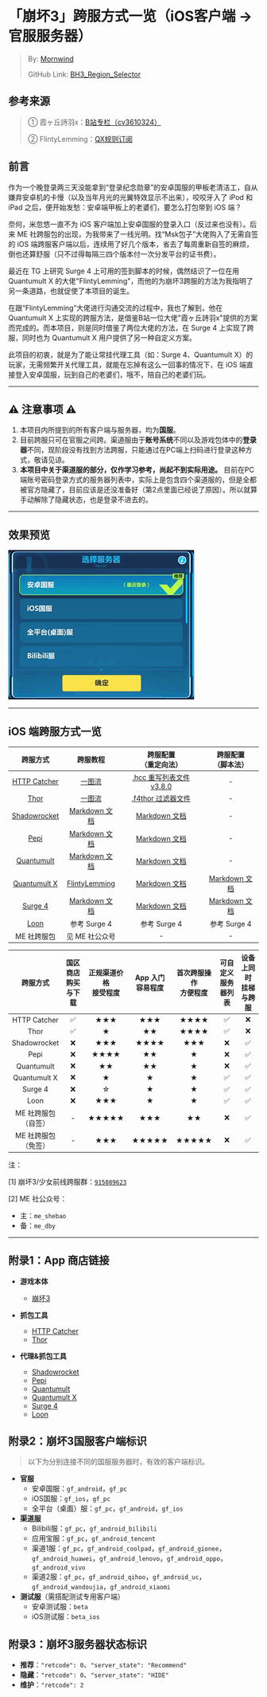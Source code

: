 # 「崩坏3」跨服方式一览（iOS客户端 → 官服服务器）
 > By: [Mornwind](https://blog.mornwind.cc)
 > 
 > GitHub Link: [BH3_Region_Selector](https://github.com/Mornwind/BH3_Region_Selector) 

## 参考来源
 > ① 霞ヶ丘詩羽x：[B站专栏（cv3610324）](https://www.bilibili.com/read/cv3610324)
 > 
 > ② FlintyLemming：[QX规则订阅](https://git.flinty.moe/root/BH3_Region_Selector)

## 前言
作为一个晚登录两三天没能拿到“登录纪念勋章”的安卓国服的甲板老清洁工，自从嫌弃安卓机的卡慢（以及当年月光的光翼特效显示不出来），咬咬牙入了 iPod 和 iPad 之后，便开始发愁：安卓端甲板上的老婆们，要怎么打包带到 iOS 端？

奈何，米忽悠一直不为 iOS 客户端加上安卓国服的登录入口（反过来也没有）。后来 ME 社跨服包的出现，为我带来了一线光明。找“Msk包子”大佬购入了无需自签的 iOS 端跨服客户端以后，连续用了好几个版本，省去了每周重新自签的麻烦，倒也还算舒服（只不过得每隔三四个版本付一次分发平台的证书费）。

最近在 TG 上研究 Surge 4 上可用的签到脚本的时候，偶然结识了一位在用 Quantumult X 的大佬"FlintyLemming"，而他的为崩坏3跨服的方法为我指明了另一条道路，也就促使了本项目的诞生。

在跟“FlintyLemming”大佬进行沟通交流的过程中，我也了解到，他在 Quantumult X 上实现的跨服方法，是借鉴B站一位大佬"霞ヶ丘詩羽x"提供的方案而完成的。而本项目，则是同时借鉴了两位大佬的方法，在 Surge 4 上实现了跨服，同时也为 Quantumult X 用户提供了另一种自定义方案。

此项目的初衷，就是为了能让常挂代理工具（如：Surge 4、Quantumult X）的玩家，无需频繁开关代理工具，就能在忘掉有这么一回事的情况下，在 iOS 端直接登入安卓国服，玩到自己的老婆们，哦不，陪自己的老婆们玩。

---

## ⚠️ 注意事项 ⚠️
1. 本项目内所提到的所有客户端与服务器，均为**国服**。
2. 目前跨服只可在官服之间跨。渠道服由于**账号系统**不同以及游戏包体中的**登录器**不同，现阶段没有找到方法跨服，只能通过在PC端上扫码进行登录这种方式，敬请见谅。
3. **本项目中关于渠道服的部分，仅作学习参考，尚起不到实际用途。** 目前在PC端账号密码登录方式的服务器列表中，实际上是包含四个渠道服的，但是全都被官方隐藏了，目前应该是还没准备好（第2点里面已经说了原因）。所以就算手动解除了隐藏状态，也是登录不进去的。

---

## 效果预览
![国服服务器列表预览](/bh3_region_list_preview.gif)

---

## iOS 端跨服方式一览

| 跨服方式 | 跨服教程 | 跨服配置<br/>（重定向法） | 跨服配置<br/>（脚本法） |
| :-: | :-: | :-: | :-: |
| [HTTP Catcher](/HTTP_Catcher) | [一图流](/HTTP_Catcher/BH3_SwitchServer_Guide_HTTP_Catcher.jpg) | [.hcc 重写列表文件 v3.8.0](/HTTP_Catcher/bh3_region_selector_v3.8.0.hcc) | - |
| [Thor](/Thor) | [一图流](/Thor/BH3_SwitchServer_Guide_Thor.jpg) | [.f4thor 过滤器文件](/Thor/bh3_region_selector.f4thor) | - |
| [Shadowrocket](/Shadowrocket) | [Markdown 文档](/Shadowrocket/README.md) | [Markdown 文档](/Shadowrocket/README.md) | - |
| [Pepi](/Pepi) | [Markdown 文档](/Pepi/README.md) | [Markdown 文档](/Pepi/README.md) | - |
| [Quantumult](/Quantumult) | [Markdown 文档](/Quantumult/README.md) | [Markdown 文档](/Quantumult/README.md) | - |
| [Quantumult X](/Quantumult_X) | [FlintyLemming](https://git.flinty.moe/root/BH3_Region_Selector/-/blob/master/README.md) | [Markdown 文档](/Quantumult_X/README.md) | [Markdown 文档](/Quantumult_X/README.md) |
| [Surge 4](/Surge_4) | [Markdown 文档](/Surge_4/README.md) | [Markdown 文档](/Surge_4/README.md) | [Markdown 文档](/Surge_4/README.md) |
| [Loon](/Loon) | 参考 Surge 4 | 参考 Surge 4 | 参考 Surge 4 |
| ME 社跨服包 | 见 ME 社公众号 | - | - |

| 跨服方式 | 国区商店<br/>购买与下载 | 正规渠道价格<br/>接受程度 | App 入门<br/>容易程度 | 首次跨服操作<br/>方便程度 | 可自定义<br/>服务器列表 | 设备上同时<br/>挂梯与跨服 |
| :-: | :-: | :-: | :-: | :-: | :-: | :-: |
| HTTP Catcher | ✅ | ★★★ | ★★★ | ★★★★ | ✅ | ❌ |
| Thor | ✅ | ★ | ★★ | ★★★★ | ✅ | ❌ |
| Shadowrocket | ❌ | ★★★ | ★★★★ | ★★★ | ❌ | ✅ |
| Pepi | ❌ | ★★★★ | ★★ | ★ | ❌ | ✅ |
| Quantumult | ❌ | ★★ | ★★ | ★ | ❌ | ✅ |
| Quantumult X | ❌ | ★ | ★ | ★ | ✅ | ✅ |
| Surge 4 | ❌ | ☆ | ★ | ★ | ✅ | ✅ |
| Loon | ❌ | ★★★ | ★ | ★ | ✅ | ✅ |
| ME 社跨服包<br/>（自签） | - | ★★★★★ | ★★★ | ★★ | ❌ | ✅ |
| ME 社跨服包<br/>（免签） | - | ★★★ | ★★★★★ | ★★★★★ | ❌ | ✅ |

注：

[1] 崩坏3/少女前线跨服群：[`915089623`](https://jq.qq.com/?_wv=1027&k=5rnvPAT)

[2] ME 社公众号：

  - 主：`me_shebao`
  - 备：`me_dby`

---

## 附录1：App 商店链接
- **游戏本体**
  - [崩坏3](https://apps.apple.com/app/id1143402987)

- **抓包工具**
  - [HTTP Catcher](https://apps.apple.com/app/id1445874902)
  - [Thor](https://apps.apple.com/app/id1210562295)
- **代理&抓包工具**
  - [Shadowrocket](https://apps.apple.com/app/id932747118)
  - [Pepi](https://apps.apple.com/app/id1283082051)
  - [Quantumult](https://apps.apple.com/app/id1252015438)
  - [Quantumult X](https://apps.apple.com/app/id1443988620)
  - [Surge 4](https://apps.apple.com/app/id1442620678)
  - [Loon](https://apps.apple.com/app/id1373567447)

## 附录2：崩坏3国服客户端标识
 > 以下为分别连接不同的国服服务器时，有效的客户端标识。

- **官服**
  - 安卓国服：`gf_android`，`gf_pc`
  - iOS国服：`gf_ios`，`gf_pc`
  - 全平台（桌面）服：`gf_pc`，`gf_android`，`gf_ios`
- **渠道服**
  - Bilibili服：`gf_pc`，`gf_android_bilibili`
  - 应用宝服：`gf_pc`，`gf_android_tencent`
  - 渠道1服：`gf_pc`，`gf_android_coolpad`，`gf_android_gionee`，`gf_android_huawei`，`gf_android_lenovo`，`gf_android_oppo`，`gf_android_vivo`
  - 渠道2服：`gf_pc`，`gf_android_qihoo`，`gf_android_uc`，`gf_android_wandoujia`，`gf_android_xiaomi`
- **测试服**（需搭配测试专用客户端）
  - 安卓测试服：`beta`
  - iOS测试服：`beta_ios`

## 附录3：崩坏3服务器状态标识
- **推荐**：`"retcode": 0`、`"server_state": "Recommend"`
- **隐藏**：`"retcode": 0`、`"server_state": "HIDE"`
- **维护**：`"retcode": 2`
